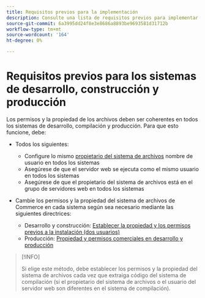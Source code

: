```yaml
---
title: Requisitos previos para la implementación
description: Consulte una lista de requisitos previos para implementar Commerce en un sistema de desarrollo, compilación o producción.
source-git-commit: 6a3995dd24f8e3e8686a8893be9693581d31712b
workflow-type: tm+mt
source-wordcount: '164'
ht-degree: 0%

---
```



# Requisitos previos para los sistemas de desarrollo, construcción y producción

Los permisos y la propiedad de los archivos deben ser coherentes en todos los sistemas de desarrollo, compilación y producción. Para que esto funcione, debe:

- Todos los siguientes:

   - Configure lo mismo [propietario del sistema de archivos](https://glossary.magento.com/magento-file-system-owner) nombre de usuario en todos los sistemas
   - Asegúrese de que el servidor web se ejecuta como el mismo usuario en todos los sistemas
   - Asegúrese de que el propietario del sistema de archivos está en el grupo de servidores web en todos los sistemas

- Cambie los permisos y la propiedad del sistema de archivos de Commerce en cada sistema según sea necesario mediante las siguientes directrices:

   - Desarrollo y construcción: [Establecer la propiedad y los permisos previos a la instalación (dos usuarios)](file-system-permissions.md#set-up-two-owners-for-default-or-developer-mode)
   - Producción: [Propiedad y permisos comerciales en desarrollo y producción](file-system-permissions.md)

>[!INFO]
>
>Si elige este método, debe establecer los permisos y la propiedad del sistema de archivos cada vez que extraiga código del sistema de compilación (si el propietario del sistema de archivos o el usuario del servidor web son diferentes en el sistema de compilación).
